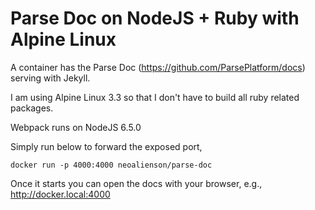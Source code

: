 Parse Doc on NodeJS + Ruby with Alpine Linux
=====

A container has the Parse Doc (https://github.com/ParsePlatform/docs)
serving with Jekyll.

I am using Alpine Linux 3.3 so that I don't have to build all ruby related
packages.

Webpack runs on NodeJS 6.5.0


Simply run below to forward the exposed port,

    docker run -p 4000:4000 neoalienson/parse-doc

Once it starts you can open the docs with your browser, e.g.,
http://docker.local:4000


